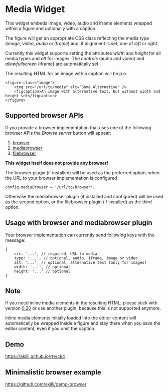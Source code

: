 # Media Widget

This widget embeds image, video, audio and iframe elements wrapped within a figure and optionally with a caption.

The figure will get an appropriate CSS class reflecting the media type (*image*, *video*, *audio* or *iframe*) and, if alignment is set, one of *left* or *right*.

Currently this widget supports setting the attributes *width* and *height* for all media types and *alt* for images. The *controls* (audio and video) and *allowfullscreen* (iframe) are automatically set.

The resulting HTML for an image with a caption will be p.e.

    <figure class="image">
        <img src="/url/to/media" alt="Some Alternative" />
        <figcaption>An image with alternative text, but without width and height set</figcaption>
    </figure>

## Supported browser APIs

If you provide a browser implementation that uses one of the following browser APIs the _Browse server_ button will appear:

1. [browser](https://ckeditor.com/cke4/addon/browser) 
2. [mediabrowser](https://ckeditor.com/cke4/addon/mediabrowser) 
3. [filebrowser](https://ckeditor.com/cke4/addon/filebrowser)

**This widget itself does not provide any browser!**

The browser plugin (if installed) will be used as the preferred option, when the URL to your browser implementation is configured

    config.mediaBrowser = '/url/to/browser';

Otherwise the mediabrowser plugin (if installed and configured) will be used as the second option, or the filebrowser plugin (if installed) as the third option.

## Usage with browser and mediabrowser plugin

Your browser implementation can currently send following keys with the message:

    {
        src: '...', // required, URL to media
        type: '...', // optional, audio, iframe, image or video
        alt: '...', // optional, alternative text (only for images)
        width: '...', // optional
        height: '...' // optional
    }

## Note

If you need inline media elements in the resulting HTML, please stick with version [0.20](https://download.ckeditor.com/media/releases/media_0.20.zip) or use another plugin, because this is not supported anymore.

Inline media elements initially loaded into the editor content will automatically be wrapped inside a figure and stay there when you save the editor content, even if you omit the caption.

## Demo

https://akilli.github.io/rte/ck4

## Minimalistic browser example

https://github.com/akilli/demo-browser
